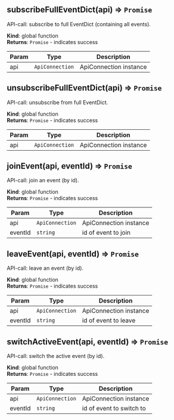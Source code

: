 <a id="subscribefulleventdict"></a>

## subscribeFullEventDict(api) ⇒ <code>Promise</code>
API-call: subscribe to full EventDict (containing all events).

**Kind**: global function  
**Returns**: <code>Promise</code> - indicates success  

| Param | Type | Description |
| --- | --- | --- |
| api | <code>ApiConnection</code> | ApiConnection instance |

<a id="unsubscribefulleventdict"></a>

## unsubscribeFullEventDict(api) ⇒ <code>Promise</code>
API-call: unsubscribe from full EventDict.

**Kind**: global function  
**Returns**: <code>Promise</code> - indicates success  

| Param | Type | Description |
| --- | --- | --- |
| api | <code>ApiConnection</code> | ApiConnection instance |

<a id="joinevent"></a>

## joinEvent(api, eventId) ⇒ <code>Promise</code>
API-call: join an event (by id).

**Kind**: global function  
**Returns**: <code>Promise</code> - indicates success  

| Param | Type | Description |
| --- | --- | --- |
| api | <code>ApiConnection</code> | ApiConnection instance |
| eventId | <code>string</code> | id of event to join |

<a id="leaveevent"></a>

## leaveEvent(api, eventId) ⇒ <code>Promise</code>
API-call: leave an event (by id).

**Kind**: global function  
**Returns**: <code>Promise</code> - indicates success  

| Param | Type | Description |
| --- | --- | --- |
| api | <code>ApiConnection</code> | ApiConnection instance |
| eventId | <code>string</code> | id of event to leave |

<a id="switchactiveevent"></a>

## switchActiveEvent(api, eventId) ⇒ <code>Promise</code>
API-call: switch the active event (by id).

**Kind**: global function  
**Returns**: <code>Promise</code> - indicates success  

| Param | Type | Description |
| --- | --- | --- |
| api | <code>ApiConnection</code> | ApiConnection instance |
| eventId | <code>string</code> | id of event to switch to |

